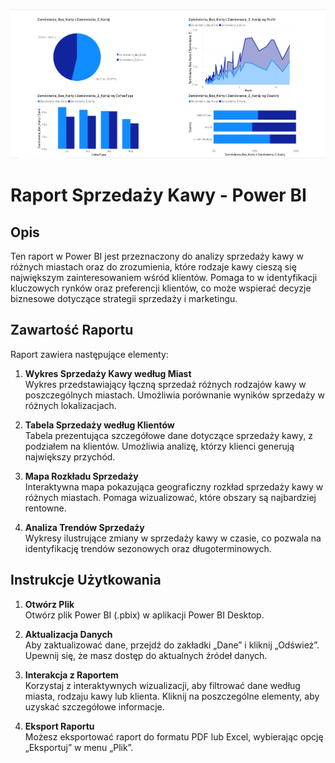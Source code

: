 ![Główny panel raportu](raport.png)



# Raport Sprzedaży Kawy - Power BI

## Opis

Ten raport w Power BI jest przeznaczony do analizy sprzedaży kawy w różnych miastach oraz do zrozumienia, które rodzaje kawy cieszą się największym zainteresowaniem wśród klientów. Pomaga to w identyfikacji kluczowych rynków oraz preferencji klientów, co może wspierać decyzje biznesowe dotyczące strategii sprzedaży i marketingu.

## Zawartość Raportu

Raport zawiera następujące elementy:

1. **Wykres Sprzedaży Kawy według Miast**  
   Wykres przedstawiający łączną sprzedaż różnych rodzajów kawy w poszczególnych miastach. Umożliwia porównanie wyników sprzedaży w różnych lokalizacjach.

2. **Tabela Sprzedaży według Klientów**  
   Tabela prezentująca szczegółowe dane dotyczące sprzedaży kawy, z podziałem na klientów. Umożliwia analizę, którzy klienci generują największy przychód.

3. **Mapa Rozkładu Sprzedaży**  
   Interaktywna mapa pokazująca geograficzny rozkład sprzedaży kawy w różnych miastach. Pomaga wizualizować, które obszary są najbardziej rentowne.

4. **Analiza Trendów Sprzedaży**  
   Wykresy ilustrujące zmiany w sprzedaży kawy w czasie, co pozwala na identyfikację trendów sezonowych oraz długoterminowych.

## Instrukcje Użytkowania

1. **Otwórz Plik**  
   Otwórz plik Power BI (.pbix) w aplikacji Power BI Desktop.

2. **Aktualizacja Danych**  
   Aby zaktualizować dane, przejdź do zakładki „Dane” i kliknij „Odśwież”. Upewnij się, że masz dostęp do aktualnych źródeł danych.

3. **Interakcja z Raportem**  
   Korzystaj z interaktywnych wizualizacji, aby filtrować dane według miasta, rodzaju kawy lub klienta. Kliknij na poszczególne elementy, aby uzyskać szczegółowe informacje.

4. **Eksport Raportu**  
   Możesz eksportować raport do formatu PDF lub Excel, wybierając opcję „Eksportuj” w menu „Plik”.
